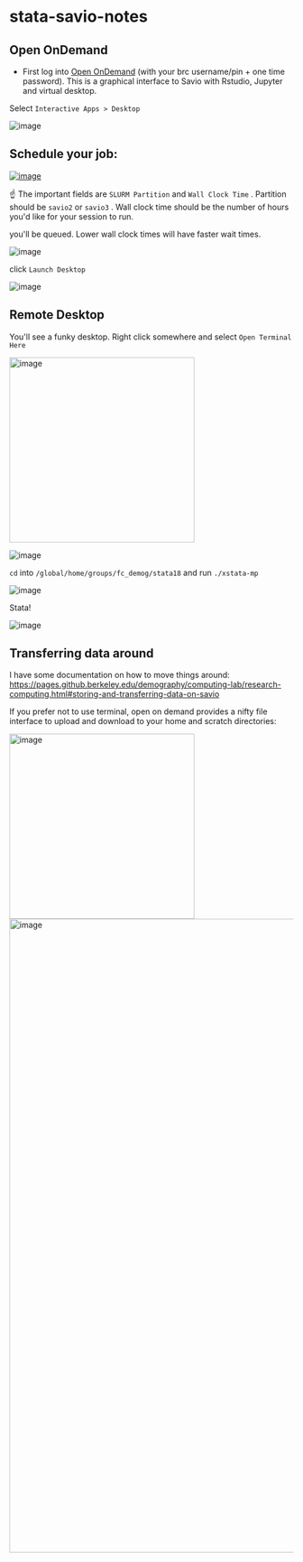# stata-savio-notes

## Open OnDemand

- First log into [Open OnDemand](https://ood.brc.berkeley.edu/) (with your brc username/pin + one time password). This is a graphical interface to Savio with Rstudio, Jupyter and virtual desktop.

Select `Interactive Apps > Desktop`

![image](https://github.com/berkeley-demography/stata-savio-notes/assets/20607201/87200dce-e07e-4574-add7-33fa9e2c90d0)


## Schedule your job:

[![image](https://github.com/berkeley-demography/stata-savio-notes/assets/20607201/34fed54f-f0ee-43ae-9e20-4d5fb5932c08)
](https://files.slack.com/files-tmb/T04D70QSMFG-F06SZUCKQTF-c2ac974021/image_720.png)

:point_up: The important fields are `SLURM Partition` and `Wall Clock Time` . Partition should be `savio2` or `savio3` . Wall clock time should be the number of hours you'd like for your session to run.

you'll be queued. Lower wall clock times will have faster wait times. 

![image](https://github.com/berkeley-demography/stata-savio-notes/assets/20607201/e0e1ce65-a545-4a4e-a11a-395b5aa55b88)

click `Launch Desktop`

![image](https://github.com/berkeley-demography/stata-savio-notes/assets/20607201/4a1435e2-a2e2-4c49-9d6b-46ea9fedda72)


## Remote Desktop

You'll see a funky desktop. Right click somewhere and select `Open Terminal Here`

<img width="328" alt="image" src="https://github.com/berkeley-demography/stata-savio-notes/assets/20607201/83095585-1966-4aa5-b76a-f9a0d9db2978">


![image](https://github.com/berkeley-demography/stata-savio-notes/assets/20607201/6e4f1044-41d8-469b-b112-fcb868d12009)


`cd` into `/global/home/groups/fc_demog/stata18` and run `./xstata-mp`

![image](https://github.com/berkeley-demography/stata-savio-notes/assets/20607201/de74f6b1-8503-4d95-9a3d-5f1db6cc83d5)

Stata!

![image](https://github.com/berkeley-demography/stata-savio-notes/assets/20607201/5ddc4cd3-2678-4704-a401-d9eb17d4d9c4)


## Transferring data around

I have some documentation on how to move things around: https://pages.github.berkeley.edu/demography/computing-lab/research-computing.html#storing-and-transferring-data-on-savio

If you prefer not to use terminal, open on demand provides a nifty file interface to upload and download to your home and scratch directories:

<img width="328" alt="image" src="https://github.com/berkeley-demography/stata-savio-notes/assets/20607201/f45c53ee-1592-4a91-a3ea-e46ee54b72c9">


<img width="1123" alt="image" src="https://github.com/berkeley-demography/stata-savio-notes/assets/20607201/13ab59a3-86c9-4bb6-836b-a4d28441703c">




